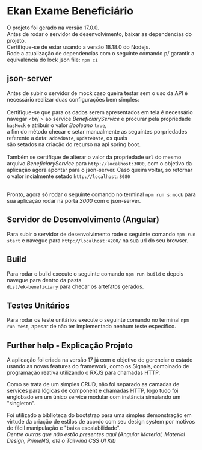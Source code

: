 # Ekan Exame Beneficiário

O projeto foi gerado na versão 17.0.0.<br/>
Antes de rodar o servidor de desenvolvimento, baixar as dependencias do projeto.<br/>
Certifique-se de estar usando a versão 18.18.0 do Nodejs.<br/>
Rode a atualização de dependencias com o seguinte comando p/ garantir a equivalência do lock json file: `npm ci`

## json-server

Antes de subir o servidor de mock caso queira testar sem o uso da API é necessário realizar duas configurações bem simples: <br/><br/>
Certifique-se que para os dados serem apresentados em tela é necessário navegar <br/ > ao service *BeneficiaryService* 
e procurar pela propriedade `hasMock` e atribuir o valor *Booleano* `true`, <br/> a fim do método checar e setar manualmente
as seguintes porpriedades referente a data: `addedDate`, `updateDate`, os quais <br/> são setados na criação do recurso
na api spring boot. <br/><br/>
Também se certifique de alterar o valor da propriedade `url` do mesmo arquivo *BeneficiaryService* para `http://localhost:3000`, com o objetivo 
da aplicação agora apontar para o json-server. Caso queira voltar, só retornar o valor incialmente setado `http://localhost:8080` <br/><br/>

Pronto, agora só rodar o seguinte comando no terminal `npm run s:mock` para sua aplicação rodar na porta *3000* com o json-server.

## Servidor de Desenvolvimento (Angular)

Para subir o servidor de desenvolvimento rode o seguinte comando `npm run start` e navegue para `http://localhost:4200/` na sua url do seu browser.

## Build

Para rodar o build execute o seguinte comando `npm run build` e depois navegue para dentro da pasta <br/> `dist/ek-beneficiary` para checar os artefatos gerados.

## Testes Unitários

Para rodar os teste unitários execute o seguinte comando no terminal `npm run test`, apesar de não ter implementado nenhum teste específico.

## Further help - Explicação Projeto

A aplicação foi criada na versão 17 já com o objetivo de gerenciar o estado usando as novas features do framework, como os Signals,
combinado de programação reativa utilizando o RXJS para chamadas HTTP. 

Como se trata de um simples CRUD, não foi separado as camadas de services para lógicas de component e chamadas HTTP,
logo tudo foi englobado em um único service modular com instância simulando um "singleton".

Foi utilizado a biblioteca do bootstrap para uma simples demonstração em virtude da criação de estilos de acordo com seu design system por motivos de fácil manipulação e "baixa escalabilidade". <br/>
*Dentre outras que não estão presentes aqui (Angular Material, Material Design, PrimeNG, até o Tailwind CSS UI Kit)*
